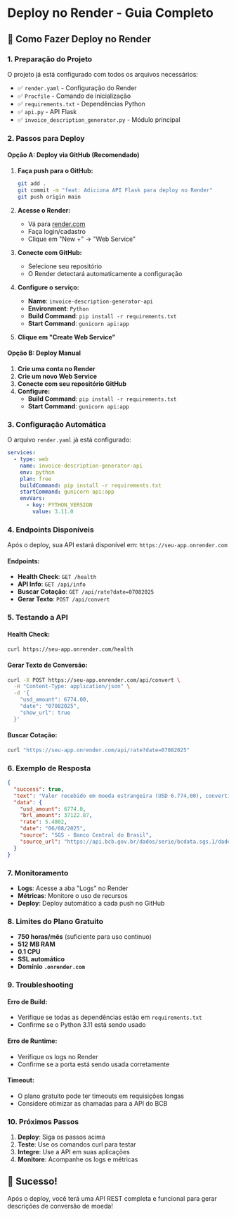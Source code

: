 # Deploy no Render - Guia Completo

## 🚀 Como Fazer Deploy no Render

### 1. **Preparação do Projeto**

O projeto já está configurado com todos os arquivos necessários:

- ✅ `render.yaml` - Configuração do Render
- ✅ `Procfile` - Comando de inicialização
- ✅ `requirements.txt` - Dependências Python
- ✅ `api.py` - API Flask
- ✅ `invoice_description_generator.py` - Módulo principal

### 2. **Passos para Deploy**

#### **Opção A: Deploy via GitHub (Recomendado)**

1. **Faça push para o GitHub:**
   ```bash
   git add .
   git commit -m "feat: Adiciona API Flask para deploy no Render"
   git push origin main
   ```

2. **Acesse o Render:**
   - Vá para [render.com](https://render.com)
   - Faça login/cadastro
   - Clique em "New +" → "Web Service"

3. **Conecte com GitHub:**
   - Selecione seu repositório
   - O Render detectará automaticamente a configuração

4. **Configure o serviço:**
   - **Name**: `invoice-description-generator-api`
   - **Environment**: `Python`
   - **Build Command**: `pip install -r requirements.txt`
   - **Start Command**: `gunicorn api:app`

5. **Clique em "Create Web Service"**

#### **Opção B: Deploy Manual**

1. **Crie uma conta no Render**
2. **Crie um novo Web Service**
3. **Conecte com seu repositório GitHub**
4. **Configure:**
   - **Build Command**: `pip install -r requirements.txt`
   - **Start Command**: `gunicorn api:app`

### 3. **Configuração Automática**

O arquivo `render.yaml` já está configurado:

```yaml
services:
  - type: web
    name: invoice-description-generator-api
    env: python
    plan: free
    buildCommand: pip install -r requirements.txt
    startCommand: gunicorn api:app
    envVars:
      - key: PYTHON_VERSION
        value: 3.11.0
```

### 4. **Endpoints Disponíveis**

Após o deploy, sua API estará disponível em:
`https://seu-app.onrender.com`

#### **Endpoints:**

- **Health Check**: `GET /health`
- **API Info**: `GET /api/info`
- **Buscar Cotação**: `GET /api/rate?date=07082025`
- **Gerar Texto**: `POST /api/convert`

### 5. **Testando a API**

#### **Health Check:**
```bash
curl https://seu-app.onrender.com/health
```

#### **Gerar Texto de Conversão:**
```bash
curl -X POST https://seu-app.onrender.com/api/convert \
  -H "Content-Type: application/json" \
  -d '{
    "usd_amount": 6774.00,
    "date": "07082025",
    "show_url": true
  }'
```

#### **Buscar Cotação:**
```bash
curl "https://seu-app.onrender.com/api/rate?date=07082025"
```

### 6. **Exemplo de Resposta**

```json
{
  "success": true,
  "text": "Valor recebido em moeda estrangeira (USD 6.774,00), convertido conforme PTAX de venda de 06/08/2025 (R$ 5,4802), conforme IN RFB nº 1.312/2012. Valor total em reais: R$ 37.122,87.",
  "data": {
    "usd_amount": 6774.0,
    "brl_amount": 37122.87,
    "rate": 5.4802,
    "date": "06/08/2025",
    "source": "SGS - Banco Central do Brasil",
    "source_url": "https://api.bcb.gov.br/dados/serie/bcdata.sgs.1/dados?formato=json&dataInicial=06/08/2025&dataFinal=06/08/2025"
  }
}
```

### 7. **Monitoramento**

- **Logs**: Acesse a aba "Logs" no Render
- **Métricas**: Monitore o uso de recursos
- **Deploy**: Deploy automático a cada push no GitHub

### 8. **Limites do Plano Gratuito**

- **750 horas/mês** (suficiente para uso contínuo)
- **512 MB RAM**
- **0.1 CPU**
- **SSL automático**
- **Domínio `.onrender.com`**

### 9. **Troubleshooting**

#### **Erro de Build:**
- Verifique se todas as dependências estão em `requirements.txt`
- Confirme se o Python 3.11 está sendo usado

#### **Erro de Runtime:**
- Verifique os logs no Render
- Confirme se a porta está sendo usada corretamente

#### **Timeout:**
- O plano gratuito pode ter timeouts em requisições longas
- Considere otimizar as chamadas para a API do BCB

### 10. **Próximos Passos**

1. **Deploy**: Siga os passos acima
2. **Teste**: Use os comandos curl para testar
3. **Integre**: Use a API em suas aplicações
4. **Monitore**: Acompanhe os logs e métricas

## 🎉 Sucesso!

Após o deploy, você terá uma API REST completa e funcional para gerar descrições de conversão de moeda!
